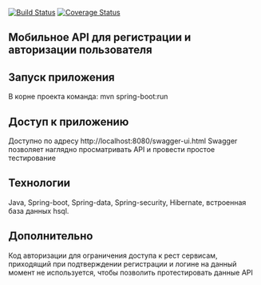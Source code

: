 [![Build Status](https://travis-ci.org/Gafurov0ivan/MobileAutorisationApi.svg?branch=master)](https://travis-ci.org/Gafurov0ivan/MobileAutorisationApi) [![Coverage Status](https://coveralls.io/repos/github/Gafurov0ivan/MobileAutorisationApi/badge.svg?branch=master)](https://coveralls.io/github/Gafurov0ivan/MobileAutorisationApi?branch=master)

## Мобильное API для регистрации и авторизации пользователя

## Запуск приложения
В корне проекта команда:  mvn spring-boot:run

## Доступ к приложению
Доступно по адресу http://localhost:8080/swagger-ui.html
Swagger позволяет наглядно просматривать API и провести простое тестирование

## Технологии
Java, Spring-boot, Spring-data, Spring-security, Hibernate, встроенная база данных hsql.

## Дополнительно
Код авторизации для ограничения доступа к рест сервисам, приходящий при подтверждении регистрации и логине 
на данный момент не используется, чтобы позволить протестировать данные API
